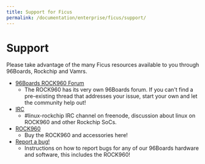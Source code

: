 ```yaml
---
title: Support for Ficus
permalink: /documentation/enterprise/ficus/support/
---
```


# Support

Please take advantage of the many Ficus resources available to you through 96Boards, Rockchip and Vamrs.

- [96Boards ROCK960 Forum](https://discuss.96boards.org/c/products/rock960)
   - The ROCK960 has its very own 96Boards forum. If you can't find a pre-existing thread that addresses your issue, start your own and let the community help out!
- [IRC](http://webchat.freenode.net/?channels=linux-rockchip)
   - \#linux-rockchip IRC channel on freenode, discussion about linux on ROCK960 and other Rockchip SoCs.
- [ROCK960](buy/)
   - Buy the ROCK960 and accessories here!
- [Report a bug!](/documentation/Extras/Report_a_bug/)
   - Instructions on how to report bugs for any of our 96Boards hardware and software, this includes the ROCK960!
